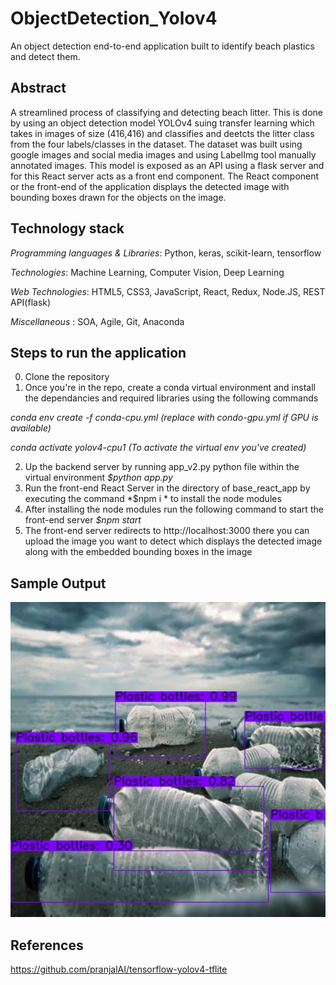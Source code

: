 # ObjectDetection_Yolov4

An object detection end-to-end application built to identify beach plastics and detect them.

## Abstract

A streamlined process of classifying and detecting beach litter. This is done by using an object detection model YOLOv4 suing transfer learning 
which takes in images of size (416,416) and classifies and deetcts the litter class from the four labels/classes in the dataset. The dataset was built using google images and social media images and using LabelImg tool manually annotated images.
This model is exposed as an API using a flask server and for this React server acts as a front end component. The React component or the front-end
of the application displays the detected image with bounding boxes drawn for the objects on the image.

## Technology stack
*Programming languages & Libraries*: Python, keras, scikit-learn, tensorflow

*Technologies*: Machine Learning, Computer Vision, Deep Learning

*Web Technologies*: HTML5, CSS3, JavaScript, React, Redux, Node.JS, REST API(flask)

*Miscellaneous* : SOA, Agile, Git, Anaconda

## Steps to run the application
0. Clone the repository
1. Once you're in the repo, create a conda virtual environment and install the dependancies and required libraries using the following commands

*conda env create -f conda-cpu.yml (replace with condo-gpu.yml if GPU is available)*

*conda activate yolov4-cpu1 (To activate the virtual env you've created)*

2. Up the backend server by running app_v2.py python file within the virtual environment
	 *$python app.py*
3. Run the front-end React Server in the directory of base_react_app by executing the command 
	 *$npm i *
	to install the node modules
4. After installing the node modules run the following command to start the front-end server
	*$npm start*
5. The front-end server redirects to http://localhost:3000 there you can upload the image you want to detect which displays the 
detected image along with the embedded	bounding boxes in the image

## Sample Output
<img width="900" alt="sample output" src="https://github.com/SantoshBoga/ObjectDetection_Yolov4/blob/master/base_react_app/src/detections/beach_bottles_detection.jpg">

## References
https://github.com/pranjalAI/tensorflow-yolov4-tflite
